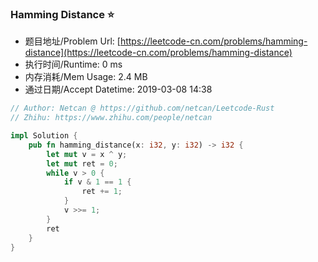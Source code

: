 ### Hamming Distance :star:
- 题目地址/Problem Url: [https://leetcode-cn.com/problems/hamming-distance](https://leetcode-cn.com/problems/hamming-distance)
- 执行时间/Runtime: 0 ms 
- 内存消耗/Mem Usage: 2.4 MB
- 通过日期/Accept Datetime: 2019-03-08 14:38

```rust
// Author: Netcan @ https://github.com/netcan/Leetcode-Rust
// Zhihu: https://www.zhihu.com/people/netcan

impl Solution {
    pub fn hamming_distance(x: i32, y: i32) -> i32 {
        let mut v = x ^ y;
        let mut ret = 0;
        while v > 0 {
            if v & 1 == 1 {
                ret += 1;
            }
            v >>= 1;
        }
        ret
    }
}


```
